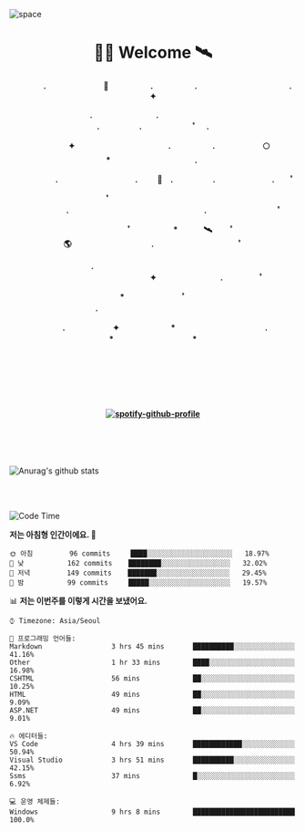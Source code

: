 ![space](https://user-images.githubusercontent.com/93513959/153272999-db6423b1-a80f-4b72-bf4c-7be2c9d6d328.png)



<h1 align="center">👨‍🚀 Welcome  🛰︎</h1>
<h4 align='center'>
<p align="center">　　　　.　　　　　　  　🌠　　　   　. 　　　　　.　　　　　　　　　　　  . 　　　 　       ✦     </p>
<p align="center">.　　　　　　　　.　　  　　　　  　 　　　　　　　　　　　.　　　　　.　　　　   　 ﾟ             　.        </p>
<p align="center">　　　　✦　　　　　  　　　　    　. 　　　　　.　　　　　　🌕　*　　　　　　　　　　  . 　　　 　            </p>
<p align="center">　　  　         　　. 　　　　   　 　　　.     　   　🚀　.　　　　　.　　　   　　　 .             　 ﾟ   </p>
<p align="center">　　ﾟ　　　　　　　　  　　　　   　 　　　　.　　　　　　　　　　　　　　　　　.   　　　            　  　　　ﾟ</p>
<p align="center"> 　　　　　　　ﾟ　　　 　　*　　   🛰︎　 　ﾟ　　　　🌎　　　　　　　　　　.　　　　　　　   　　  ﾟ          　   </p>
<p align="center">.　　　　　　　　　　  　　　　   　 　　　　　　　　　　　　 ✦　　　　　　　　.　   　　             ﾟ　  　　   </p>
<p align="center">　　　*　　　　　　  　ﾟ　　   　 　　　　.　　　　　　　　　　　　　　　　   　　            　  　　            </p>
<p align="center">　　　.　　　　　　✦  　　　　　   *　 　　　　　　　　　　.　　　　　　　*　　　　　   　              　  　*　  </p>

<br>
<br>
<br>
<br>
  <br>
  
  
<!--[![spotify-github-profile](https://spotify-github-profile.vercel.app/api/view?uid=316vepr7x7ia45xvcuqyysvtmpfe&cover_image=true&theme=novatorem&bar_color=37bac3&bar_color_cover=false)](https://spotify-github-profile.vercel.app/api/view?uid=316vepr7x7ia45xvcuqyysvtmpfe&redirect=true)-->
[![spotify-github-profile](https://spotify-github-profile.vercel.app/api/view?uid=31oxb6keygqygrc6riudse47js5m&cover_image=true&theme=novatorem&show_offline=false&background_color=121212&bar_color=53b14f&bar_color_cover=false)](https://github.com/kittinan/spotify-github-profile)

</h4>

<br>
<br>
<br>


<!--![Top Langs](https://github-readme-stats.vercel.app/api/top-langs/?username=KYJKY&layout=compact&theme=tokyonight)-->


<p align="left">

![Anurag's github stats](https://github-readme-stats.vercel.app/api?username=KYJKY&show_icons=true&theme=tokyonight)

<!--<img src="https://github-readme-stats.vercel.app/api/top-langs?username=KYJKY&show_icons=true&locale=en&layout=compact&theme=radical" alt="KYJKY" />-->
<!--<img src="https://github-readme-stats.vercel.app/api?username=KYJKY&show_icons=true&locale=en&theme=radical" alt="KYJKY" />--> <br><br></p>

<!--START_SECTION:waka-->
![Code Time](http://img.shields.io/badge/Code%20Time-1%2C145%20hrs%2033%20mins-blue)

**저는 아침형 인간이에요. 🐤** 

```text
🌞 아침         96 commits     ████░░░░░░░░░░░░░░░░░░░░░   18.97% 
🌆 낮　         162 commits    ████████░░░░░░░░░░░░░░░░░   32.02% 
🌃 저녁         149 commits    ███████░░░░░░░░░░░░░░░░░░   29.45% 
🌙 밤　         99 commits     █████░░░░░░░░░░░░░░░░░░░░   19.57%

```


📊 **저는 이번주를 이렇게 시간을 보냈어요.** 

```text
⌚︎ Timezone: Asia/Seoul

💬 프로그래밍 언어들: 
Markdown                 3 hrs 45 mins       ██████████░░░░░░░░░░░░░░░   41.16% 
Other                    1 hr 33 mins        ████░░░░░░░░░░░░░░░░░░░░░   16.98% 
CSHTML                   56 mins             ██░░░░░░░░░░░░░░░░░░░░░░░   10.25% 
HTML                     49 mins             ██░░░░░░░░░░░░░░░░░░░░░░░   9.09% 
ASP.NET                  49 mins             ██░░░░░░░░░░░░░░░░░░░░░░░   9.01%

🔥 에디터들: 
VS Code                  4 hrs 39 mins       ████████████░░░░░░░░░░░░░   50.94% 
Visual Studio            3 hrs 51 mins       ██████████░░░░░░░░░░░░░░░   42.15% 
Ssms                     37 mins             █░░░░░░░░░░░░░░░░░░░░░░░░   6.92%

💻 운영 체제들: 
Windows                  9 hrs 8 mins        █████████████████████████   100.0%

```


<!--END_SECTION:waka-->
